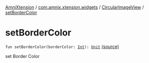 [AmniXtension](../../index.md) / [com.amnix.xtension.widgets](../index.md) / [CircularImageView](index.md) / [setBorderColor](./set-border-color.md)

# setBorderColor

`fun setBorderColor(borderColor: `[`Int`](https://kotlinlang.org/api/latest/jvm/stdlib/kotlin/-int/index.html)`): `[`Unit`](https://kotlinlang.org/api/latest/jvm/stdlib/kotlin/-unit/index.html) [(source)](https://github.com/AmniX/AmniXTension/tree/master/AmniXtension/src/main/java/com/amnix/xtension/widgets/CircularImageView.kt#L108)

set Border Color

